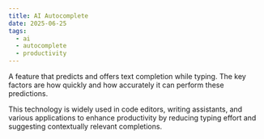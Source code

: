 ```yaml
---
title: AI Autocomplete
date: 2025-06-25
tags:
  - ai
  - autocomplete
  - productivity
---
```


A feature that predicts and offers text completion while typing. The key factors are how quickly and how accurately it can perform these predictions.

This technology is widely used in code editors, writing assistants, and various applications to enhance productivity by reducing typing effort and suggesting contextually relevant completions.
